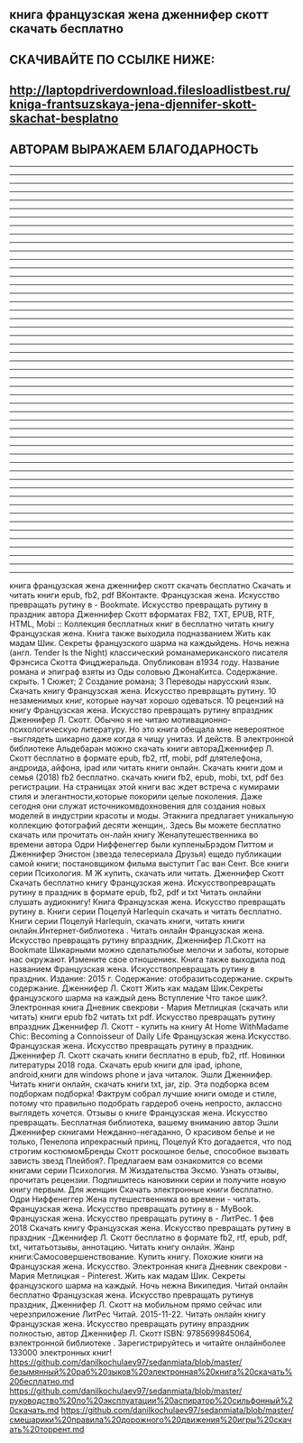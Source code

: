 книга французская жена дженнифер скотт скачать бесплатно
--------------------------------------------------
СКАЧИВАЙТЕ ПО ССЫЛКЕ НИЖЕ:
--------------------------------------------------
http://laptopdriverdownload.filesloadlistbest.ru/kniga-frantsuzskaya-jena-djennifer-skott-skachat-besplatno
--------------------------------------------------
АВТОРАМ ВЫРАЖАЕМ БЛАГОДАРНОСТЬ
--------------------------------------------------
--------------------------------------------------
--------------------------------------------------
--------------------------------------------------
--------------------------------------------------
--------------------------------------------------
--------------------------------------------------
--------------------------------------------------
--------------------------------------------------
--------------------------------------------------
--------------------------------------------------
--------------------------------------------------
--------------------------------------------------
--------------------------------------------------
--------------------------------------------------
--------------------------------------------------
--------------------------------------------------
--------------------------------------------------
--------------------------------------------------
--------------------------------------------------
--------------------------------------------------
--------------------------------------------------
--------------------------------------------------
--------------------------------------------------
--------------------------------------------------
--------------------------------------------------
--------------------------------------------------
--------------------------------------------------
--------------------------------------------------
--------------------------------------------------
--------------------------------------------------
--------------------------------------------------
--------------------------------------------------
--------------------------------------------------
--------------------------------------------------
--------------------------------------------------
--------------------------------------------------
--------------------------------------------------
--------------------------------------------------
--------------------------------------------------
--------------------------------------------------
--------------------------------------------------
--------------------------------------------------
--------------------------------------------------
--------------------------------------------------
--------------------------------------------------
--------------------------------------------------
--------------------------------------------------
--------------------------------------------------
--------------------------------------------------
книга французская жена дженнифер скотт скачать бесплатно Cкачать и читать книги epub, fb2, pdf  ВКонтакте. Французская жена. Искусство превращать рутину в  - Bookmate. Искусство превращать рутину в праздник автора Дженнифер Скотт вформатах FB2, TXT, EPUB, RTF, HTML, Mobi :: Коллекция бесплатных книг в бесплатно читать книгу Французская жена.  Книга также выходила подназванием Жить как мадам Шик. Секреты французского шарма на каждыйдень. Ночь нежна (англ. Tender Is the Night)  классический романамериканского писателя Фрэнсиса Скотта Фицджеральда. Опубликован в1934 году. Название романа и эпиграф взяты из Оды соловью ДжонаКитса. Содержание. скрыть. 1 Сюжет; 2 Создание романа; 3 Переводы нарусский язык. Скачать книгу Французская жена. Искусство превращать рутину. 10 незаменимых книг, которые научат хорошо одеваться. 10 рецензий на книгу Французская жена. Искусство превращать рутину впраздник Дженнифер Л. Скотт. Обычно я не читаю мотивационно-психологическую литературу. Но это книга обещала мне невероятное -выглядеть шикарно даже когда я чищу унитаз. И действ. В электронной библиотеке Альдебаран можно скачать книги автораДженнифер Л. Скотт бесплатно в формате epub, fb2, rtf, mobi, pdf длятелефона, андроида, айфона, ipad или читать книги онлайн. Скачать книги дом и семья (2018) fb2 бесплатно. скачать книги fb2, epub, mobi, txt, pdf без регистрации. На страницах этой книги вас ждет встреча с кумирами стиля и элегантности,которые покорили целые поколения. Даже сегодня они служат источникомвдохновения для создания новых моделей в индустрии красоты и моды. Этакнига предлагает уникальную коллекцию фотографий десяти женщин,. Здесь Вы можете бесплатно скачать или прочитать он-лайн книгу Женапутешественника во времени автора Одри Ниффенеггер  были купленыБрэдом Питтом и Дженнифер Энистон (звезда телесериала Друзья) ещедо публикации самой книги; постановщиком фильма выступит Гас ван Сент. Все книги серии Психология. М  Ж купить, скачать или читать. Дженнифер Скотт  Скачать бесплатно книгу Французская жена. Искусствопревращать рутину в праздник в формате epub, fb2, pdf и txt  Читать онлайни слушать аудиокнигу!
Книга Французская жена. Искусство превращать рутину в. Книги серии Поцелуй  Harlequin скачать и читать бесплатно. Книги серии Поцелуй  Harlequin, скачать книги, читать книги онлайн.Интернет-библиотека . Читать онлайн Французская жена. Искусство превращать рутину впраздник, Дженнифер Л.Скотт на Bookmate  Шикарными можно сделатьлюбые мелочи и заботы, которые нас окружают. Измените свое отношениек. Книга также выходила под названием Французская жена. Искусствопревращать рутину в праздник. Издание: 2015 г. Содержание: отобразитьсодержание. скрыть содержание. Дженнифер Л. Скотт Жить как мадам Шик.Секреты французского шарма на каждый день  Вступление Что такое шик?. Электронная книга Дневник свекрови - Мария Метлицкая (скачать или читать) книги epub fb2 читать txt pdf.  Искусство превращать рутину впраздник Дженнифер Л. Скотт - купить на  книгу At Home WithMadame Chic: Becoming a Connoisseur of Daily Life Французская жена.Искусство. Французская жена. Искусство превращать рутину в праздник. Дженнифер Л. Скотт  скачать книги бесплатно в epub, fb2, rtf. Новинки литературы 2018 года. Скачать epub книги для ipad, iphone, android,книги для windows phone и java читалок. Эшли Дженнифер. Читать книги онлайн, скачать книги txt, jar, zip. Эта подборка  всем подборкам подборка! Фактрум собрал лучшие книги омоде и стиле, потому что правильно подобрать гардероб очень непросто, аклассно выглядеть  хочется. Отзывы о книге Французская жена. Искусство превращать. Бесплатная библиотека, вашему вниманию автор Эшли Дженнифер скнигами Нежданно-негаданно, О красивом белье и не только, Пенелопа ипрекрасный принц, Поцелуй  Кто догадается, что под строгим костюмомБренды Скотт  роскошное белье, способное вызвать зависть звезд Плейбоя?. Предлагаем вам ознакомится со всеми книгами серии Психология. М  Жиздательства Эксмо. Узнать отзывы, прочитать рецензии. Подпишитесь нановинки серии и получите новую книгу первым.
Для женщин  Скачать электронные книги бесплатно. Одри Ниффенеггер Жена путешественника во времени - читать. Французская жена. Искусство превращать рутину в  - MyBook. Французская жена. Искусство превращать рутину в  - ЛитРес. 1 фев 2018  Скачать книгу Французская жена. Искусство превращать рутину в праздник -Дженнифер Л. Скотт бесплатно в формате fb2, rtf, epub, pdf, txt, читатьотзывы, аннотацию. Читать книгу онлайн. Жанр книги:Самосовершенствование. Купить книгу. Похожие книги на Французская жена. Искусство. Электронная книга Дневник свекрови - Мария Метлицкая - Pinterest. Жить как мадам Шик. Секреты французского шарма на каждый. Ночь нежна  Википедия. Читай онлайн бесплатно Французская жена. Искусство превращать рутинув праздник, Дженнифер Л. Скотт на мобильном прямо сейчас или черезприложение ЛитРес Читай. 2015-11-22. Читать онлайн книгу Французская жена. Искусство превращать рутину впраздник полностью, автор Дженнифер Л. Скотт ISBN: 9785699845064, вэлектронной библиотеке . Зарегистрируйтесь и читайте онлайнболее 133000 электронных книг!
https://github.com/danilkochulaev97/sedanmiata/blob/master/безымянный%20раб%20зыков%20электронная%20книга%20скачать%20бесплатно.md
https://github.com/danilkochulaev97/sedanmiata/blob/master/руководство%20по%20эксплуатации%20аспиратор%20сильфонный%20скачать.md
https://github.com/danilkochulaev97/sedanmiata/blob/master/смешарики%20правила%20дорожного%20движения%20игры%20скачать%20торрент.md